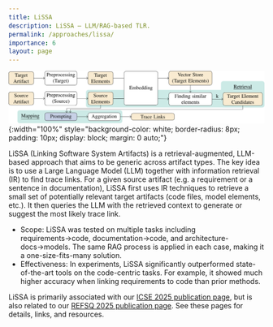 ```yaml
---
title: LiSSA
description: LiSSA – LLM/RAG-based TLR.
permalink: /approaches/lissa/
importance: 6
layout: page
---
```


![LiSSA Overview](/assets/img/icse25-approach.svg){:width="100%" style="background-color: white; border-radius: 8px; padding: 10px; display: block; margin: 0 auto;"}

LiSSA (Linking Software System Artifacts) is a retrieval-augmented, LLM-based approach that aims to be generic across artifact types.
The key idea is to use a Large Language Model (LLM) together with information retrieval (IR) to find trace links.
For a given source artifact (e.g. a requirement or a sentence in documentation), LiSSA first uses IR techniques to retrieve a small set of potentially relevant target artifacts (code files, model elements, etc.).
It then queries the LLM with the retrieved context to generate or suggest the most likely trace link.

* Scope: LiSSA was tested on multiple tasks including requirements→code, documentation→code, and architecture-docs→models. The same RAG process is applied in each case, making it a one-size-fits-many solution.
* Effectiveness: In experiments, LiSSA significantly outperformed state-of-the-art tools on the code-centric tasks. For example, it showed much higher accuracy when linking requirements to code than prior methods.

LiSSA is primarily associated with our [ICSE 2025 publication page](/c/icse25), but is also related to our [REFSQ 2025 publication page](/c/refsq25). See these pages for details, links, and resources.
